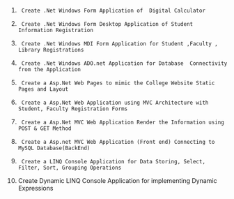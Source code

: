 1.		Create .Net Windows Form Application of  Digital Calculator
2.		Create .Net Windows Form Desktop Application of Student Information Registration
3.		Create .Net Windows MDI Form Application for Student ,Faculty , Library Registrations
4.		Create .Net Windows ADO.net Application for Database  Connectivity from the Application
5.		Create a Asp.Net Web Pages to mimic the College Website Static Pages and Layout
6.		Create a Asp.Net Web Application using MVC Architecture with Student, Faculty Registration Forms
7.		Create a Asp.Net MVC Web Application Render the Information using POST & GET Method
8.		Create a Asp.net MVC Web Application (Front end) Connecting to  MySQL Database(BackEnd)
9.		Create a LINQ Console Application for Data Storing, Select, Filter, Sort, Grouping Operations
10. Create Dynamic LINQ Console Application for implementing Dynamic Expressions
